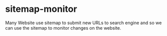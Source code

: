 # sitemap-monitor
Many Website use sitemap to submit new URLs to search engine and so we can use the sitemap to monitor changes on the website.
